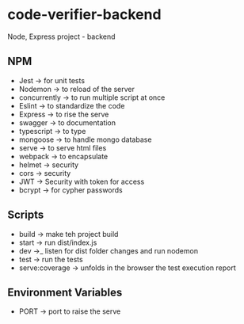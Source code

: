 # code-verifier-backend
Node, Express project - backend

## NPM
- Jest -> for unit tests
- Nodemon -> to reload of the server
- concurrently -> to run multiple script at once
- Eslint -> to standardize the code
- Express -> to rise the serve
- swagger -> to documentation
- typescript -> to type
- mongoose -> to handle mongo database
- serve -> to serve html files
- webpack -> to encapsulate
- helmet -> security
- cors -> security
- JWT -> Security with token for access
- bcrypt -> for cypher passwords

## Scripts
- build -> make teh project build
- start -> run dist/index.js
- dev ->_ listen for dist folder changes and run nodemon
- test -> run the tests
- serve:coverage -> unfolds in the browser the test execution report
  
## Environment Variables
- PORT -> port to raise the serve
